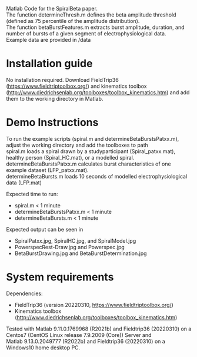 Matlab Code for the SpiralBeta paper.  
The function determineThresh.m defines the beta amplitude threshold (defined as 75 percentile of the amplitude distribution).  
The function betaBurstFeatures.m extracts burst amplitude, duration, and number of bursts of a given segment of electrophysiological data.    
Example data are provided in /data  

# Installation guide
No installation required. 
Download FieldTrip36 (https://www.fieldtriptoolbox.org/) and kinematics toolbox (http://www.diedrichsenlab.org/toolboxes/toolbox_kinematics.htm) and add them to the working directory in Matlab.


# Demo Instructions
To run the example scripts (spiral.m and determineBetaBurstsPatxx.m), adjust the working directory and add the toolboxes to path  
spiral.m loads a spiral drawn by a studyparticipant (Spiral_patxx.mat), healthy person (Spiral_HC.mat), or a modelled spiral.  
determineBetaBurstsPatxx.m calculates burst characteristics of one example dataset (LFP_patxx.mat).  
determineBetaBursts.m loads 10 seconds of modelled electrophysiological data (LFP.mat)

Expected time to run:  
- spiral.m < 1 minute
- determineBetaBurstsPatxx.m < 1 minute   
- determineBetaBursts.m < 1 minute   

Expected output can be seen in   
- SpiralPatxx.jpg, SpiralHC.jpg, and SpiralModel.jpg  
- PowerspecRest-Draw.jpg and Powerspec.jpg  
- BetaBurstDrawing.jpg and BetaBurstDetermination.jpg  


# System requirements
Dependencies:
- FieldTrip36 (version 20220310, https://www.fieldtriptoolbox.org/) 
- Kinematics toolbox (http://www.diedrichsenlab.org/toolboxes/toolbox_kinematics.htm)


Tested with Matlab 9.11.0.1769968 (R2021b) and Fieldtrip36 (20220310) on a Centos7 (CentOS Linux release 7.9.2009 (Core)) Server and   
Matlab 9.13.0.2049777 (R2022b) and Fieldtrip36 (20220310) on a Windows10 home desktop PC.
